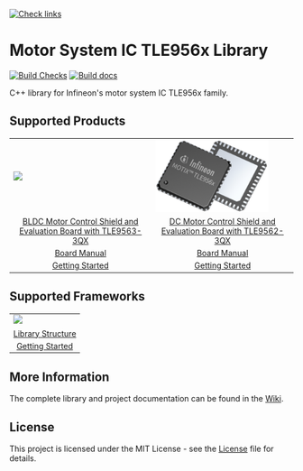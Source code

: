 [![Check links](https://github.com/Infineon/XMC-for-Arduino/actions/workflows/check_links.yml/badge.svg)](https://github.com/Infineon/XMC-for-Arduino/actions/workflows/check_links.yml)

# Motor System IC TLE956x Library

[![Build Checks](https://github.com/Infineon/motor-system-ic-tle956x/actions/workflows/compile_examples.yml/badge.svg?branch=devops%2Fadd-build-checks)](https://github.com/Infineon/motor-system-ic-tle956x/actions/workflows/compile_examples.yml)
[![Build docs](https://github.com/Infineon/motor-system-ic-tle956x/actions/workflows/docs.yml/badge.svg?branch=adddocscheck)](https://github.com/Infineon/motor-system-ic-tle956x/actions/workflows/docs.yml)

C++ library for Infineon's motor system IC TLE956x family.

## Supported Products

<table>
    <tr>
        <td><img src="https://github.com/Infineon/Assets/blob/master/Pictures/TLE9563_BLDC_shield.png" width=200></td>
        <td><img src="/docs/img/MOTIX_TLE956x.png" width=200></td>
    </tr>
    <tr>
        <td style="text-align: center"><a href="https://www.infineon.com/cms/en/product/evaluation-boards/bldc-shield_tle956x/">BLDC Motor Control Shield and <br>Evaluation Board with TLE9563-3QX</a></td>
        <td style="text-align: center"><a href="https://www.infineon.com/cms/en/product/evaluation-boards/dc-shield_tle956x/">DC Motor Control Shield and <br>Evaluation Board with TLE9562-3QX</a></td>
    </tr>
    <tr>
        <td style="text-align: center"><a href="https://www.infineon.com/dgdl/Infineon-BLDC_Shield_TLE956x-UserManual-v02_00-EN.pdf?fileId=5546d46272e49d2a0173240cd6a32199">Board Manual</a></td>
        <td style="text-align: center"><a href="https://www.infineon.com/dgdl/Infineon-DC_Shield_TLE9562-UserManual-v01_00-EN.pdf?fileId=5546d46273a5366f0173fb81140a3b77">Board Manual</a></td>
    </tr>
    <tr>
        <td style="text-align: center"><a href="https://motor-system-ic-tle956x.readthedocs.io/en/latest/sw-frmwk/arduino/index.html">Getting Started</a></td>
        <td style="text-align: center"><a href="https://motor-system-ic-tle956x.readthedocs.io/en/latest/sw-frmwk/arduino/index.html">Getting Started</a></td>
    </tr>
</table>

## Supported Frameworks

<table>
    <tr>
        <td><img src="https://github.com/infineon/multi-half-bridge/wiki/img/arduino-logo.png" width=200></td>
    </tr>
    <tr>
        <td style="text-align: center"><a href="https://motor-system-ic-tle956x.readthedocs.io/en/latest/lib-details/library-architecture.html">Library Structure</a></td>
    </tr>
    <tr>
        <td style="text-align: center"><a href="https://motor-system-ic-tle956x.readthedocs.io/en/latest/sw-frmwk/arduino/index.html">Getting Started</a></td>
    </tr>
</table>

## More Information
The complete library and project documentation can be found in the [Wiki](https://motor-system-ic-tle956x.readthedocs.io/en/latest/index.html).

## License

This project is licensed under the MIT License - see the [License](LICENSE.md) file for details.
